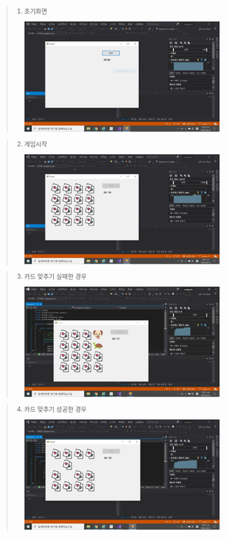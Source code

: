 > 1. 초기화면
>
>      ![image](img/1.jpg)
>
>    



> 2. 게임시작
>
>    ![image](img/2.jpg)
>
> 



> 3. 카드 맞추기 실패한 경우
>
>    ![image](img/3.png)



> 4. 카드 맞추기 성공한 경우
>
>    ![image](img/4.jpg)